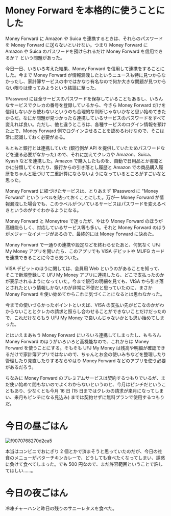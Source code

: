 # Money Forward を本格的に使うことにした
Money Forward に Amazon や Suica を連携するときは、それらのパスワードを Money Forward に送らないといけない。つまり Money Forward に Amazon や Suica のパスワードを預けられるだけ Money Forward を信用できるか？ という問題があった。

今日一日、いろいろ考えた結果、Money Forward を信用して連携をすることにした。今まで Money Forward が情報漏洩したというニュースも特に見つからなかったし、家計簿サービスの中ではかなり有名なので何か大きな問題が見つからない限りは使ってみようという結論に至った。

1Password には全サービスのパスワードを保存していることもあるし、いろんなサービスでクレカの番号を登録しているから、今さら Money Forward だけを信用しないから使わないというのも合理的な判断じゃないかなと思い始めてきたからだ。なにか問題が見つかったら連携しているサービスのパスワードをすべて変えれば良い。ただし、他と違うところは、各種サービスのログイン情報を預けた上で、Money Forward 側でログインさせることを認めるわけなので、そこは常に認識しておく必要がある。

もともと銀行とは連携していた (銀行側が API を提供していたためパスワードなどを送る必要がなかった) ので、それに加えてクレカや Amazon、Suica、Kyash などを連携した。Amazon で購入したものを、自動で日用品とか書籍とかに分類してくれたり、銀行からの引き落とし履歴と Amazon での商品購入履歴をちゃんと紐づけて二重計算にならないようになっているところがすごいなと思った。

Money Forward に紐づけたサービスは、とりあえず 1Password に "Money Forward" というラベルを貼っておくことにした。万が一 Money Forward が情報漏洩した場合でも、このラベルがついているサービスはパスワードを変えるべきというのがすぐわかるようになる。

Money Forward と Moneytree で迷ったが、やはり Money Forward のほうが高機能らしく、対応しているサービス等も多い。それと Money Forward のほうがメジャーなイメージがあるので、最終的には Money Forward に決めた。

Money Forward で一通りの連携や設定などを終わらせたあと、何気なく UFJ My Money アプリを開いたら、このアプリでも VISA デビットや MUFG カードを連携できることに今さら気づいた。

VISA デビットのほうに関しては、会員用 Web というのがあることを知って、そこで新規登録して UFJ My Money アプリに連携したら、どこで支払ったのかが表示されるようになっていた。今まで銀行の明細を見ても、VISA から引き落とされたという情報しかないのが非常に不便だと思っていたのに、まさか Money Forward を使い始めてからこれに気づくことになるとは思わなかった。

今までの使いづらかったポイントといえば、VISA の支払い先がどこなのかがわからないこととクレカの請求と照らし合わせることができないことだけだったので、これだけならもう UFJ My Money で良いんじゃないかとも思い始めてしまった。

とはいえまあもう Money Forward にいろいろ連携してしまったし、もちろん Money Forward のほうがいろいろと高機能なので、これからは Money Forward を使うことにする。そもそも UFJ My Money は残高や明細が確認できるだけで家計簿アプリではないので、ちゃんとお金の使いみちなどを整理したり管理したり見直したりするならやはり Money Forward などのアプリを使う必要があるだろう。

ちなみに Money Forward のプレミアムサービスは契約するつもりでいるが、まだ使い始めて間もないのでよくわからないというのと、今月はピンチだということもあり、少なくとも今月 16 日 (15 日まではクレカの請求が来月になってしまい、来月もピンチになる見込み) までは契約せずに無料プランで使用するつもりだ。

# 今日の昼ごはん
![f9070768270d2ea5](https://noraworld.github.io/box-bulbasaur/2019/04/f9070768270d2ea5.jpg)

本当はコンビニでおにぎり 2 個とかで済まそうと思っていたのだが、今日の社食のメニューがバターチキンカレーで、どうしても食べたくなってしまい、誘惑に負けて食べてしまった。でも 500 円なので、まだ許容範囲ということで許してほしい......。

# 今日の夜ごはん
冷凍チャーハンと昨日の残りのサニーレタスを食べた。
